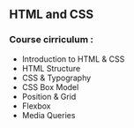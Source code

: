 ## HTML and CSS


### Course cirriculum :

- Introduction to HTML & CSS
- HTML Structure
- CSS & Typography
- CSS Box Model
- Position & Grid
- Flexbox
- Media Queries